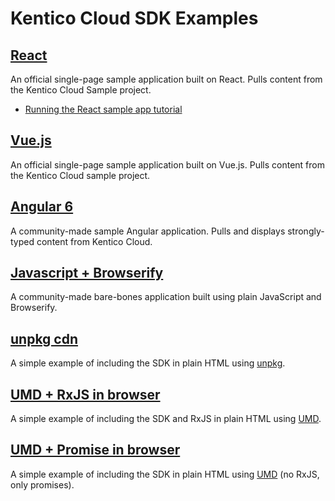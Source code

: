 # Kentico Cloud SDK Examples

## [React](https://github.com/Kentico/cloud-sample-app-react)

An official single-page sample application built on React. Pulls content from the Kentico Cloud Sample project.

* [Running the React sample app tutorial](https://developer.kenticocloud.com/v1/docs/running-react-sample-app)

## [Vue.js](https://github.com/Kentico/cloud-sample-app-vue)

An official single-page sample application built on Vue.js. Pulls content from the Kentico Cloud sample project.

## [Angular 6](https://github.com/Enngage/KenticoCloudSampleAngularApp)

A community-made sample Angular application. Pulls and displays strongly-typed content from Kentico Cloud.

## [Javascript + Browserify](https://github.com/Enngage/KenticoCloudSampleJavascriptApp)

A community-made bare-bones application built using plain JavaScript and Browserify.

## [unpkg cdn](https://github.com/Enngage/kentico-cloud-js/blob/master/packages/delivery/demo/unpkg/index.html)

A simple example of including the SDK in plain HTML using [unpkg](https://unpkg.com/#/).

## [UMD + RxJS in browser](https://github.com/Enngage/kentico-cloud-js/blob/master/packages/delivery/demo/umd-rxjs/index.html)

A simple example of including the SDK and RxJS in plain HTML using [UMD](https://github.com/umdjs/umd). 

## [UMD + Promise in browser](https://github.com/Enngage/kentico-cloud-js/blob/master/packages/delivery/demo/umd-promise/index.html)

A simple example of including the SDK in plain HTML using [UMD](https://github.com/umdjs/umd) (no RxJS, only promises). 
